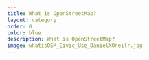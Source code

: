```yaml
---
title: What is OpenStreetMap?
layout: category
order: 0
color: blue
description: What is OpenStreetMap?
image: whatisOSM_Civic_Use_DanielXOneilr.jpg
---
```

